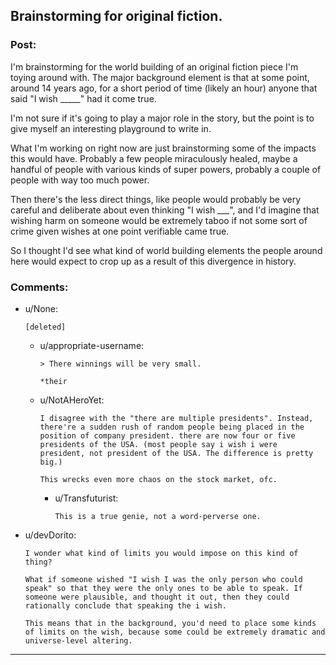 ## Brainstorming for original fiction.

### Post:

I'm brainstorming for the world building of an original fiction piece I'm toying around with. The major background element is that at some point, around 14 years ago, for a short period of time (likely an hour) anyone that said "I wish _____" had it come true.

I'm not sure if it's going to play a major role in the story, but the point is to give myself an interesting playground to write in.

What I'm working on right now are just brainstorming some of the impacts this would have. Probably a few people miraculously healed, maybe a handful of people with various kinds of super powers, probably a couple of people with way too much power.

Then there's the less direct things, like people would probably be very careful and deliberate about even thinking "I wish ___", and I'd imagine that wishing harm on someone would be extremely taboo if not some sort of crime given wishes at one point verifiable came true.

So I thought I'd see what kind of world building elements the people around here would expect to crop up as a result of this divergence in history.

### Comments:

- u/None:
  ```
  [deleted]
  ```

  - u/appropriate-username:
    ```
    > There winnings will be very small.

    *their
    ```

  - u/NotAHeroYet:
    ```
    I disagree with the "there are multiple presidents". Instead, there're a sudden rush of random people being placed in the position of company president. there are now four or five presidents of the USA. (most people say i wish i were president, not president of the USA. The difference is pretty big.)

    This wrecks even more chaos on the stock market, ofc.
    ```

    - u/Transfuturist:
      ```
      This is a true genie, not a word-perverse one.
      ```

- u/devDorito:
  ```
  I wonder what kind of limits you would impose on this kind of thing?

  What if someone wished "I wish I was the only person who could speak" so that they were the only ones to be able to speak. If someone were plausible, and thought it out, then they could rationally conclude that speaking the i wish.

  This means that in the background, you'd need to place some kinds of limits on the wish, because some could be extremely dramatic and universe-level altering.
  ```

---

